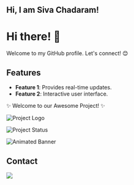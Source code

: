## Hi, I am Siva Chadaram! 
# Hi there! 👋
Welcome to my GitHub profile.
Let's connect! 😊

## Features
- **Feature 1**: Provides real-time updates.
- **Feature 2**: Interactive user interface.

✨ Welcome to our Awesome Project! ✨


![Project Logo](images/logo.png)

![Project Status](https://img.shields.io/badge/status-active-brightgreen.svg)

![Animated Banner](gifs/banner.gif)


## Contact 
<div> 
  <a href="https://www.linkedin.com/in/sivannarayana-chadaram-919637170/" target="_blank"><img src="https://img.shields.io/badge/-LinkedIn-%230077B5?style=for-the-badge&logo=linkedin&logoColor=white" target="_blank"></a> 
 </br>
</br>
 

</div>
